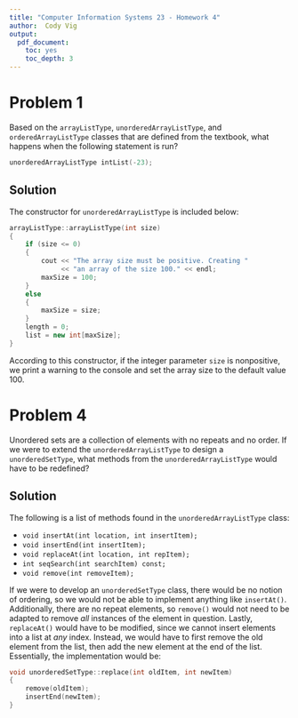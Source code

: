 ```yaml
---
title: "Computer Information Systems 23 - Homework 4"
author:  Cody Vig
output:
  pdf_document:
    toc: yes
    toc_depth: 3
---
```


# Problem 1

Based on the `arrayListType`, `unorderedArrayListType`, and `orderedArrayListType` classes that are defined from the textbook, what happens when the following statement is run?

```cpp
unorderedArrayListType intList(-23);
```

## Solution

The constructor for `unorderedArrayListType` is included below:
```cpp
arrayListType::arrayListType(int size)
{
    if (size <= 0)
    {
        cout << "The array size must be positive. Creating "
             << "an array of the size 100." << endl;
        maxSize = 100;
    }
    else
    {
        maxSize = size;
    }
    length = 0;
    list = new int[maxSize];
}
```
According to this constructor, if the integer parameter `size` is nonpositive, we print a warning to the console and set the array size to the default value 100.

# Problem 4

Unordered sets are a collection of elements with no repeats and no order. If we were to extend the `unorderedArrayListType` to design a `unorderedSetType`, what methods from the `unorderedArrayListType` would have to be redefined?

## Solution

The following is a list of methods found in the `unorderedArrayListType` class:

- `void insertAt(int location, int insertItem);`
- `void insertEnd(int insertItem);`
- `void replaceAt(int location, int repItem);`
- `int seqSearch(int searchItem) const;`
- `void remove(int removeItem);`

If we were to develop an `unorderedSetType` class, there would be no notion of ordering, so we would not be able to implement anything like `insertAt()`. Additionally, there are no repeat elements, so `remove()` would not need to be adapted to remove *all* instances of the element in question. Lastly, `replaceAt()` would have to be modified, since we cannot insert elements into a list at *any* index. Instead, we would have to first remove the old element from the list, then add the new element at the end of the list. Essentially, the implementation would be:
```cpp
void unorderedSetType::replace(int oldItem, int newItem)
{ 
    remove(oldItem);
    insertEnd(newItem);
}
```